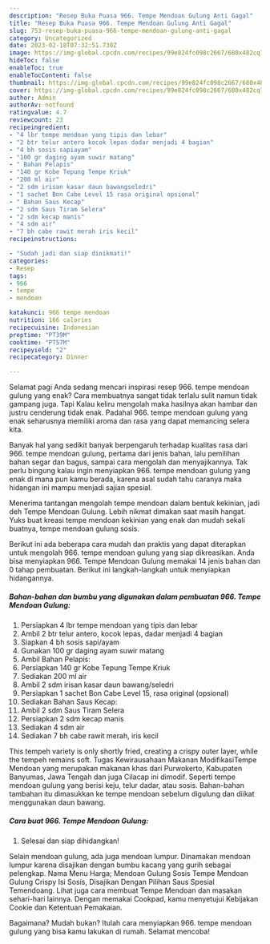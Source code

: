```yaml
---
description: "Resep Buka Puasa 966. Tempe Mendoan Gulung Anti Gagal"
title: "Resep Buka Puasa 966. Tempe Mendoan Gulung Anti Gagal"
slug: 753-resep-buka-puasa-966-tempe-mendoan-gulung-anti-gagal
category: Uncategorized
date: 2023-02-18T07:32:51.730Z
image: https://img-global.cpcdn.com/recipes/99e824fc098c2667/680x482cq70/966-tempe-mendoan-gulung-foto-resep-utama.jpg
hideToc: false
enableToc: true
enableTocContent: false
thumbnail: https://img-global.cpcdn.com/recipes/99e824fc098c2667/680x482cq70/966-tempe-mendoan-gulung-foto-resep-utama.jpg
cover: https://img-global.cpcdn.com/recipes/99e824fc098c2667/680x482cq70/966-tempe-mendoan-gulung-foto-resep-utama.jpg
author: Admin
authorAv: notfound
ratingvalue: 4.7
reviewcount: 23
recipeingredient:
- "4 lbr tempe mendoan yang tipis dan lebar"
- "2 btr telur antero kocok lepas dadar menjadi 4 bagian"
- "4 bh sosis sapiayam"
- "100 gr daging ayam suwir matang"
- " Bahan Pelapis"
- "140 gr Kobe Tepung Tempe Kriuk"
- "200 ml air"
- "2 sdm irisan kasar daun bawangseledri"
- "1 sachet Bon Cabe Level 15 rasa original opsional"
- " Bahan Saus Kecap"
- "2 sdm Saus Tiram Selera"
- "2 sdm kecap manis"
- "4 sdm air"
- "7 bh cabe rawit merah iris kecil"
recipeinstructions:

- "Sudah jadi dan siap dinikmati!"
categories:
- Resep
tags:
- 966
- tempe
- mendoan

katakunci: 966 tempe mendoan 
nutrition: 166 calories
recipecuisine: Indonesian
preptime: "PT39M"
cooktime: "PT57M"
recipeyield: "2"
recipecategory: Dinner

---
```



Selamat pagi Anda sedang mencari inspirasi resep 966. tempe mendoan gulung yang enak? Cara membuatnya sangat tidak terlalu sulit namun tidak gampang juga. Tapi Kalau keliru mengolah maka hasilnya akan hambar dan justru cenderung tidak enak. Padahal 966. tempe mendoan gulung yang enak seharusnya memiliki aroma dan rasa yang dapat memancing selera kita.


Banyak hal yang sedikit banyak berpengaruh terhadap kualitas rasa dari 966. tempe mendoan gulung, pertama dari jenis bahan, lalu pemilihan bahan segar dan bagus, sampai cara mengolah dan menyajikannya. Tak perlu bingung kalau ingin menyiapkan 966. tempe mendoan gulung yang enak di mana pun kamu berada, karena asal sudah tahu caranya maka hidangan ini mampu menjadi sajian spesial.

Menerima tantangan mengolah tempe mendoan dalam bentuk kekinian, jadi deh Tempe Mendoan Gulung. Lebih nikmat dimakan saat masih hangat. Yuks buat kreasi tempe mendoan kekinian yang enak dan mudah sekali buatnya, tempe mendoan gulung sosis.


Berikut ini ada beberapa cara mudah dan praktis yang dapat diterapkan untuk mengolah 966. tempe mendoan gulung yang siap dikreasikan. Anda bisa menyiapkan 966. Tempe Mendoan Gulung memakai 14 jenis bahan dan 0 tahap pembuatan. Berikut ini langkah-langkah untuk menyiapkan hidangannya.

<!--inarticleads1-->

##### Bahan-bahan dan bumbu yang digunakan dalam pembuatan 966. Tempe Mendoan Gulung:

1. Persiapkan 4 lbr tempe mendoan yang tipis dan lebar
1. Ambil 2 btr telur antero, kocok lepas, dadar menjadi 4 bagian
1. Siapkan 4 bh sosis sapi/ayam
1. Gunakan 100 gr daging ayam suwir matang
1. Ambil  Bahan Pelapis:
1. Persiapkan 140 gr Kobe Tepung Tempe Kriuk
1. Sediakan 200 ml air
1. Ambil 2 sdm irisan kasar daun bawang/seledri
1. Persiapkan 1 sachet Bon Cabe Level 15, rasa original (opsional)
1. Sediakan  Bahan Saus Kecap:
1. Ambil 2 sdm Saus Tiram Selera
1. Persiapkan 2 sdm kecap manis
1. Sediakan 4 sdm air
1. Sediakan 7 bh cabe rawit merah, iris kecil


This tempeh variety is only shortly fried, creating a crispy outer layer, while the tempeh remains soft. Tugas Kewirausahaan Makanan ModifikasiTempe Mendoan yang merupakan makanan khas dari Purwokerto, Kabupaten Banyumas, Jawa Tengah dan juga Cilacap ini dimodif. Seperti tempe mendoan gulung yang berisi keju, telur dadar, atau sosis. Bahan-bahan tambahan itu dimasukkan ke tempe mendoan sebelum digulung dan diikat menggunakan daun bawang. 

<!--inarticleads2-->

##### Cara buat 966. Tempe Mendoan Gulung:


1. Selesai dan siap dihidangkan!

Selain mendoan gulung, ada juga mendoan lumpur. Dinamakan mendoan lumpur karena disajikan dengan bumbu kacang yang gurih sebagai pelengkap. Nama Menu Harga; Mendoan Gulung Sosis Tempe Mendoan Gulung Crispy Isi Sosis, Disajikan Dengan Pilihan Saus Spesial Temendoang. Lihat juga cara membuat Tempe Mendoan dan masakan sehari-hari lainnya. Dengan memakai Cookpad, kamu menyetujui Kebijakan Cookie dan Ketentuan Pemakaian. 

Bagaimana? Mudah bukan? Itulah cara menyiapkan 966. tempe mendoan gulung yang bisa kamu lakukan di rumah. Selamat mencoba!
